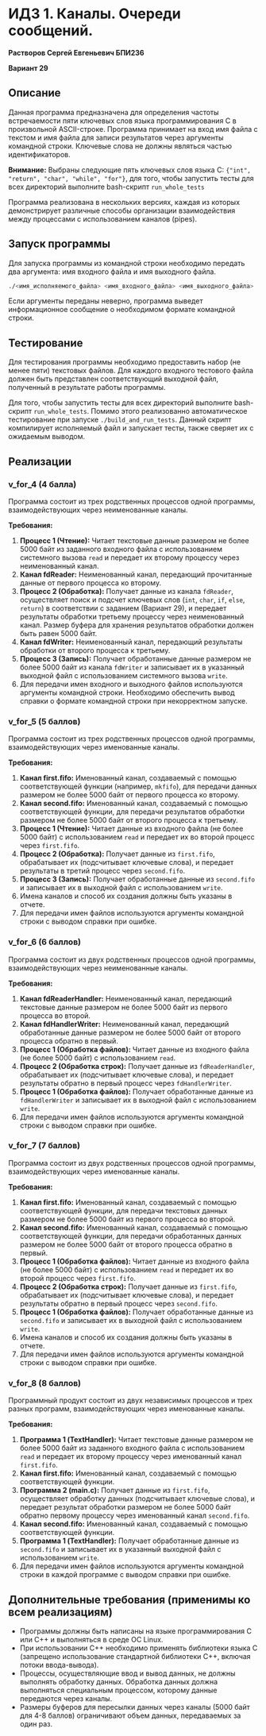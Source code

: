# ИДЗ 1. Каналы. Очереди сообщений.

**Растворов Сергей Евгеньевич БПИ236**

**Вариант 29**

## Описание

Данная программа предназначена для определения частоты встречаемости пяти ключевых слов языка программирования C 
в произвольной ASCII-строке. Программа принимает на вход имя файла с текстом и имя файла для записи результатов 
через аргументы командной строки. Ключевые слова не должны являться частью идентификаторов.

**Внимание:** Выбраны следующие пять ключевых слов языка C: `{"int", "return", "char", "while", "for"}`, для того, 
чтобы запустить тесты для всех директорий выполните bash-скрипт `run_whole_tests`

Программа реализована в нескольких версиях, каждая из которых демонстрирует различные способы организации 
взаимодействия между процессами с использованием каналов (pipes).

## Запуск программы

Для запуска программы из командной строки необходимо передать два аргумента: имя входного файла и имя выходного файла.

```bash
./<имя_исполняемого_файла> <имя_входного_файла> <имя_выходного_файла>
```

Если аргументы переданы неверно, программа выведет информационное сообщение о необходимом формате командной строки.

## Тестирование

Для тестирования программы необходимо предоставить набор (не менее пяти) текстовых файлов. 
Для каждого входного тестового файла должен быть представлен соответствующий выходной файл, 
полученный в результате работы программы.

Для того, чтобы запустить тесты для всех директорий выполните bash-скрипт `run_whole_tests`. Помимо этого реализованно 
автоматическое тестирование при запуске `./build_and_run_tests`. Данный скрипт компилирует исполняемый файл
и запускает тесты, также сверяет их с ожидаемым выводом.

## Реализации

### v_for_4 (4 балла)

Программа состоит из трех родственных процессов одной программы, взаимодействующих через неименованные каналы.

**Требования:**

1. **Процесс 1 (Чтение):** Читает текстовые данные размером не более 5000 байт из заданного входного файла 
с использованием системного вызова `read` и передает их второму процессу через неименованный канал.
2. **Канал fdReader:** Неименованный канал, передающий прочитанные данные от первого процесса ко второму.
3. **Процесс 2 (Обработка):** Получает данные из канала `fdReader`, осуществляет поиск и подсчет ключевых слов 
(`int`, `char`, `if`, `else`, `return`) в соответствии с заданием (Вариант 29), и передает результаты обработки третьему
процессу через неименованный канал. Размер буфера для хранения результатов обработки должен быть равен 5000 байт.
4. **Канал fdWriter:** Неименованный канал, передающий результаты обработки от второго процесса к третьему.
5. **Процесс 3 (Запись):** Получает обработанные данные размером не более 5000 байт из канала `fdWriter` и записывает их
в указанный выходной файл с использованием системного вызова `write`.
6. Для передачи имен входного и выходного файлов используются аргументы командной строки. Необходимо обеспечить вывод 
справки о формате командной строки при некорректном запуске.

### v_for_5 (5 баллов)

Программа состоит из трех родственных процессов одной программы, взаимодействующих через именованные каналы.

**Требования:**

1. **Канал first.fifo:** Именованный канал, создаваемый с помощью соответствующей функции (например, `mkfifo`), 
для передачи данных размером не более 5000 байт от первого процесса ко второму.
2. **Канал second.fifo:** Именованный канал, создаваемый с помощью соответствующей функции, для передачи результатов 
обработки размером не более 5000 байт от второго процесса к третьему.
3. **Процесс 1 (Чтение):** Читает данные из входного файла (не более 5000 байт) с использованием `read` и передает их 
во второй процесс через `first.fifo`.
4. **Процесс 2 (Обработка):** Получает данные из `first.fifo`, обрабатывает их (подсчитывает ключевые слова), и передает
результаты в третий процесс через `second.fifo`.
5. **Процесс 3 (Запись):** Получает обработанные данные из `second.fifo` и записывает их в выходной файл с 
использованием `write`.
6. Имена каналов и способ их создания должны быть указаны в отчете.
7. Для передачи имен файлов используются аргументы командной строки с выводом справки при ошибке.

### v_for_6 (6 баллов)

Программа состоит из двух родственных процессов одной программы, взаимодействующих через неименованные каналы.

**Требования:**

1. **Канал fdReaderHandler:** Неименованный канал, передающий текстовые данные размером не более 5000 байт из первого 
процесса во второй.
2. **Канал fdHandlerWriter:** Неименованный канал, передающий обработанные данные размером не более 5000 байт от второго
процесса обратно в первый.
3. **Процесс 1 (Обработка файлов):** Читает данные из входного файла (не более 5000 байт) с использованием `read`.
4. **Процесс 2 (Обработка строк):** Получает данные из `fdReaderHandler`, обрабатывает их (подсчитывает ключевые слова),
и передает результаты обратно в первый процесс через `fdHandlerWriter`.
5. **Процесс 1 (Обработка файлов):** Получает обработанные данные из `fdHandlerWriter` и записывает их в выходной файл 
с использованием `write`.
6. Для передачи имен файлов используются аргументы командной строки с выводом справки при ошибке.

### v_for_7 (7 баллов)

Программа состоит из двух родственных процессов одной программы, взаимодействующих через именованные каналы.

**Требования:**

1. **Канал first.fifo:** Именованный канал, создаваемый с помощью соответствующей функции, для передачи текстовых данных
размером не более 5000 байт из первого процесса во второй.
2. **Канал second.fifo:** Именованный канал, создаваемый с помощью соответствующей функции, для передачи обработанных 
данных размером не более 5000 байт от второго процесса обратно в первый.
3. **Процесс 1 (Обработка файлов):** Читает данные из входного файла (не более 5000 байт) с использованием `read` и 
передает их во второй процесс через `first.fifo`.
4. **Процесс 2 (Обработка строк):** Получает данные из `first.fifo`, обрабатывает их (подсчитывает ключевые слова), 
и передает результаты обратно в первый процесс через `second.fifo`.
5. **Процесс 1 (Обработка файлов):** Получает обработанные данные из `second.fifo` и записывает их в выходной файл 
с использованием `write`.
6. Имена каналов и способ их создания должны быть указаны в отчете.
7. Для передачи имен файлов используются аргументы командной строки с выводом справки при ошибке.

### v_for_8 (8 баллов)

Программный продукт состоит из двух независимых процессов и трех разных программ, взаимодействующих 
через именованные каналы.

**Требования:**

1. **Программа 1 (TextHandler):** Читает текстовые данные размером не более 5000 байт из заданного входного файла с 
использованием `read` и передает их второму процессу через именованный канал `first.fifo`.
2. **Канал first.fifo:** Именованный канал, создаваемый с помощью соответствующей функции.
3. **Программа 2 (main.c):** Получает данные из `first.fifo`, осуществляет обработку данных 
(подсчитывает ключевые слова), и передает результат обработки размером не более 5000 байт обратно первому процессу 
через именованный канал `second.fifo`.
4. **Канал second.fifo:** Именованный канал, создаваемый с помощью соответствующей функции.
5. **Программа 1 (TextHandler):** Получает обработанные данные из `second.fifo` и записывает их в указанный выходной 
файл с использованием `write`.
6. Для передачи имен файлов используются аргументы командной строки в каждой программе с выводом справки при ошибке.

## Дополнительные требования (применимы ко всем реализациям)
- Программы должны быть написаны на языке программирования C или C++ и выполняться в среде ОС Linux.
- При использовании C++ необходимо применять библиотеки языка C (запрещено использование стандартной библиотеки C++, 
включая потоки ввода-вывода).
- Процессы, осуществляющие ввод и вывод данных, не должны выполнять обработку данных. Обработка данных должна 
выполняться специальным процессом, которому данные передаются через каналы.
- Размеры буферов для пересылки данных через каналы (5000 байт для 4-8 баллов) ограничивают объем данных, 
передаваемых за один раз.